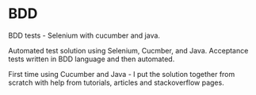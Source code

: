 # BDD
BDD tests - Selenium with cucumber and java. 

Automated test solution using Selenium, Cucmber, and Java. Acceptance tests written in BDD language and then automated.

First time using Cucumber and Java - I put the solution together from scratch with help from tutorials, articles and stackoverflow pages.
